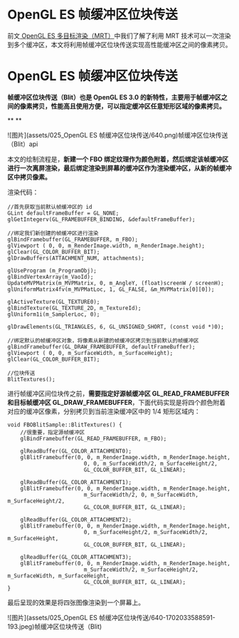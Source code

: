 # OpenGL ES 帧缓冲区位块传送

前文[ OpenGL ES 多目标渲染（MRT）](http://mp.weixin.qq.com/s?__biz=MzIwNTIwMzAzNg==&mid=2654163360&idx=1&sn=c5c54f8264491ab033990710d4d6d68f&chksm=8cf38293bb840b8510d0810aedd2f6d728de21875437e90d6de6834ed8438f224e98e135071e&scene=21#wechat_redirect)中我们了解了利用 MRT 技术可以一次渲染到多个缓冲区，本文将利用帧缓冲区位块传送实现高性能缓冲区之间的像素拷贝。



# **OpenGL ES 帧缓冲区位块传送**



**帧缓冲区位块传送（Blit）也是 OpenGL ES 3.0 的新特性，主要用于帧缓冲区之间的像素拷贝，性能高且使用方便，可以指定缓冲区任意矩形区域的像素拷贝。**

**
**

![图片](assets/025_OpenGL ES 帧缓冲区位块传送/640.png)帧缓冲区位块传送（Blit）api

本文的绘制流程是，**新建一个 FBO 绑定纹理作为颜色附着，然后绑定该帧缓冲区进行一次离屏渲染，最后绑定渲染到屏幕的缓冲区作为渲染缓冲区，从新的帧缓冲区中拷贝像素。**



渲染代码：



```
//首先获取当前默认帧缓冲区的 id 
GLint defaultFrameBuffer = GL_NONE;
glGetIntegerv(GL_FRAMEBUFFER_BINDING, &defaultFrameBuffer);

//绑定我们新创建的帧缓冲区进行渲染
glBindFramebuffer(GL_FRAMEBUFFER, m_FBO);
glViewport ( 0, 0, m_RenderImage.width, m_RenderImage.height);
glClear(GL_COLOR_BUFFER_BIT);
glDrawBuffers(ATTACHMENT_NUM, attachments);

glUseProgram (m_ProgramObj);
glBindVertexArray(m_VaoId);
UpdateMVPMatrix(m_MVPMatrix, 0, m_AngleY, (float)screenW / screenH);
glUniformMatrix4fv(m_MVPMatLoc, 1, GL_FALSE, &m_MVPMatrix[0][0]);

glActiveTexture(GL_TEXTURE0);
glBindTexture(GL_TEXTURE_2D, m_TextureId);
glUniform1i(m_SamplerLoc, 0);

glDrawElements(GL_TRIANGLES, 6, GL_UNSIGNED_SHORT, (const void *)0);

//绑定默认的帧缓冲区对象，将像素从新建的帧缓冲区拷贝到当前默认的帧缓冲区
glBindFramebuffer(GL_DRAW_FRAMEBUFFER, defaultFrameBuffer);
glViewport ( 0, 0, m_SurfaceWidth, m_SurfaceHeight);
glClear(GL_COLOR_BUFFER_BIT);

//位块传送
BlitTextures();
```



进行帧缓冲区间位块传之前，**需要指定好源帧缓冲区 GL_READ_FRAMEBUFFER 和目标帧缓冲区 GL_DRAW_FRAMEBUFFER**，下面代码实现是将四个颜色附着对应的缓冲区像素，分别拷贝到当前渲染缓冲区中的 1/4 矩形区域内：



```
void FBOBlitSample::BlitTextures() {
    //很重要，指定源帧缓冲区
    glBindFramebuffer(GL_READ_FRAMEBUFFER, m_FBO);

    glReadBuffer(GL_COLOR_ATTACHMENT0);
    glBlitFramebuffer(0, 0, m_RenderImage.width, m_RenderImage.height,
                        0, 0, m_SurfaceWidth/2, m_SurfaceHeight/2,
                        GL_COLOR_BUFFER_BIT, GL_LINEAR);

    glReadBuffer(GL_COLOR_ATTACHMENT1);
    glBlitFramebuffer(0, 0, m_RenderImage.width, m_RenderImage.height,
                        m_SurfaceWidth/2, 0, m_SurfaceWidth, m_SurfaceHeight/2,
                        GL_COLOR_BUFFER_BIT, GL_LINEAR);

    glReadBuffer(GL_COLOR_ATTACHMENT2);
    glBlitFramebuffer(0, 0, m_RenderImage.width, m_RenderImage.height,
                        0, m_SurfaceHeight/2, m_SurfaceWidth/2, m_SurfaceHeight,
                        GL_COLOR_BUFFER_BIT, GL_LINEAR);

    glReadBuffer(GL_COLOR_ATTACHMENT3);
    glBlitFramebuffer(0, 0, m_RenderImage.width, m_RenderImage.height,
                        m_SurfaceWidth/2, m_SurfaceHeight/2, m_SurfaceWidth, m_SurfaceHeight,
                        GL_COLOR_BUFFER_BIT, GL_LINEAR);
}
```



最后呈现的效果是将四张图像渲染到一个屏幕上。



![图片](assets/025_OpenGL ES 帧缓冲区位块传送/640-1702033588591-193.jpeg)帧缓冲区位块传送（Blit)

